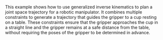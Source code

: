 This example shows how to use generalized inverse kinematics to plan a joint space trajectory for a robotic manipulator. It combines multiple constraints to generate a trajectory that guides the gripper to a cup resting on a table. These constraints ensure that the gripper approaches the cup in a straight line and the gripper remains at a safe distance from the table, without requiring the poses of the gripper to be determined in advance.

